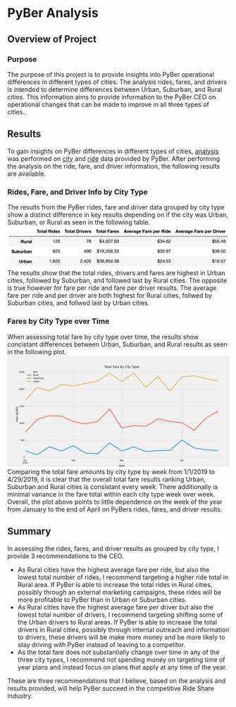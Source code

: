 # PyBer Analysis

## Overview of Project

### Purpose

The purpose of this project is to provide insights into PyBer operational differences in different types of cities. The analysis rides, fares, and drivers is intended to determine differences between Urban, Suburban, and Rural cities. This information aims to provide information to the PyBer CEO on operational changes that can be made to improve in all three types of cities..

## Results

To gain insights on PyBer differences in different types of cities, [analysis](https://github.com/aricciardelli2/UCB-Projects/blob/main/PyBer_Analysis/PyBer_Challenge.ipynb) was performed on [city](https://github.com/aricciardelli2/UCB-Projects/blob/main/PyBer_Analysis/resources/city_data.csv) and [ride](https://github.com/aricciardelli2/UCB-Projects/blob/main/PyBer_Analysis/resources/ride_data.csv) data provided by PyBer. After performing the analysis on the ride, fare, and driver information, the following results are available.

### Rides, Fare, and Driver Info by City Type

The results from the PyBer rides, fare and driver data grouped by city type show a distinct difference in key results depending on if the city was Urban, Suburban, or Rural as seen in the following table.
![](https://github.com/aricciardelli2/UCB-Projects/blob/main/PyBer_Analysis/analysis/pyber_summary_df.png)
The results show that the total rides, drivers and fares are highest in Urban cities, followed by Suburban, and followed last by Rural cities. The opposite is true however for fare per ride and fare per driver results. The average fare per ride and per driver are both highest for Rural cities, follwed by Suburban cities, and follwed last by Urban cities.

### Fares by City Type over Time

When assessing total fare by city type over time, the results show concistant differences between Urban, Suburban, and Rural results as seen in the following plot. 
![](https://github.com/aricciardelli2/UCB-Projects/blob/main/PyBer_Analysis/analysis/PyBer_fare_summary.png)
Comparing the total fare amounts by city type by week from 1/1/2019 to 4/29/2019, it is clear that the overall total fare results ranking Urban, Suburban and Rural cities is consistant every week. There additionally is minimal variance in the fare total within each city type week over week. Overall, the plot above points to little dependence on the week of the year from January to the end of April on PyBers rides, fares, and driver results.

## Summary

In assessing the rides, fares, and driver results as grouped by city type, I provide 3 recommendations to the CEO.
* As Rural cities have the highest average fare per ride, but also the lowest total number of rides, I recommend targeting a higher ride total in Rural area. If PyBer is able to increase the total rides in Rural cities, possibly through an external marketing campaigns, these rides will be more profitable to PyBer than in Urban or Suburban cities.
* As Rural cities have the highest average fare per driver but also the lowest total number of drivers, I recommend targeting shifting some of the Urban drivers to Rural areas. If PyBer is able to increase the total drivers in Rural cities, possibly through internal outreach and information to drivers, these drivers will be make more money and be more likely to stay driving with PyBer instead of leaving to a competitor.
* As the total fare does not substantially change over time in any of the three city types, I recommend not spending money on targeting time of year plans and instead focus on plans that apply at any time of the year.

These are three recommendations that I believe, based on the analysis and results provided, will help PyBer succeed in the competitive Ride Share industry.
